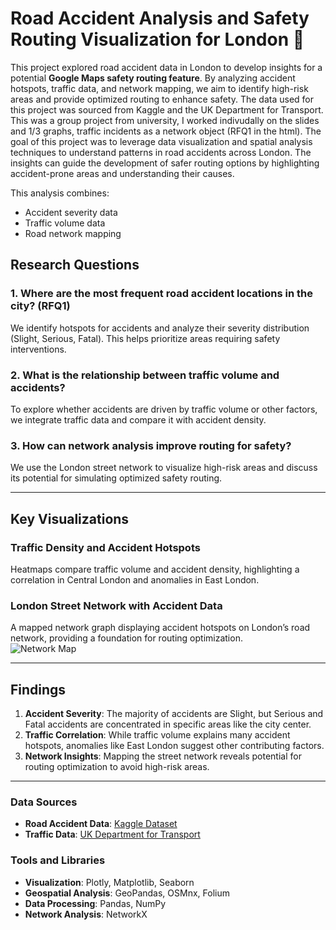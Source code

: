 # Road Accident Analysis and Safety Routing Visualization for London 🚖

This project explored road accident data in London to develop insights for a potential **Google Maps safety routing feature**. By analyzing accident hotspots, traffic data, and network mapping, we aim to identify high-risk areas and provide optimized routing to enhance safety. The data used for this project was sourced from Kaggle and the UK Department for Transport.
This was a group project from university, I worked indivudally on the slides and 1/3 graphs, traffic incidents as a network object (RFQ1 in the html).
The goal of this project was to leverage data visualization and spatial analysis techniques to understand patterns in road accidents across London. The insights can guide the development of safer routing options by highlighting accident-prone areas and understanding their causes.

This analysis combines:
- Accident severity data
- Traffic volume data
- Road network mapping

## Research Questions

### 1. **Where are the most frequent road accident locations in the city?** (RFQ1)
We identify hotspots for accidents and analyze their severity distribution (Slight, Serious, Fatal). This helps prioritize areas requiring safety interventions.

### 2. **What is the relationship between traffic volume and accidents?**
To explore whether accidents are driven by traffic volume or other factors, we integrate traffic data and compare it with accident density.

### 3. **How can network analysis improve routing for safety?**
We use the London street network to visualize high-risk areas and discuss its potential for simulating optimized safety routing.

---

## Key Visualizations

### **Traffic Density and Accident Hotspots**
Heatmaps compare traffic volume and accident density, highlighting a correlation in Central London and anomalies in East London.
### **London Street Network with Accident Data**
A mapped network graph displaying accident hotspots on London’s road network, providing a foundation for routing optimization.  
![Network Map](visualizations/london_road_network.png)

---

## Findings

1. **Accident Severity**: The majority of accidents are Slight, but Serious and Fatal accidents are concentrated in specific areas like the city center.
2. **Traffic Correlation**: While traffic volume explains many accident hotspots, anomalies like East London suggest other contributing factors.
3. **Network Insights**: Mapping the street network reveals potential for routing optimization to avoid high-risk areas.

---

### Data Sources
- **Road Accident Data**: [Kaggle Dataset](https://www.kaggle.com/)
- **Traffic Data**: [UK Department for Transport](https://roadtraffic.dft.gov.uk/regions/6)

### Tools and Libraries
- **Visualization**: Plotly, Matplotlib, Seaborn
- **Geospatial Analysis**: GeoPandas, OSMnx, Folium
- **Data Processing**: Pandas, NumPy
- **Network Analysis**: NetworkX
